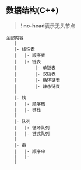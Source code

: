 ## 数据结构(C++)

>! **no-head**表示无头节点

```
全部内容
   |
   |- 线性表
   |   |- 顺序表
   |   |- 链表
   |       |- 单链表
   |       |- 双链表
   |       |- 循环链表
   |       |- 静态链表
   |
   |- 栈
   |   |- 顺序栈
   |   |- 链栈
   |
   |- 队列
   |   |- 循环队列
   |   |- 链式队列
   |
   |- 串
   |   |- 顺序串
   |   |-
   |
```
